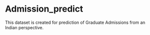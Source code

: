 # Admission_predict
This dataset is created for prediction of Graduate Admissions from an Indian perspective.
